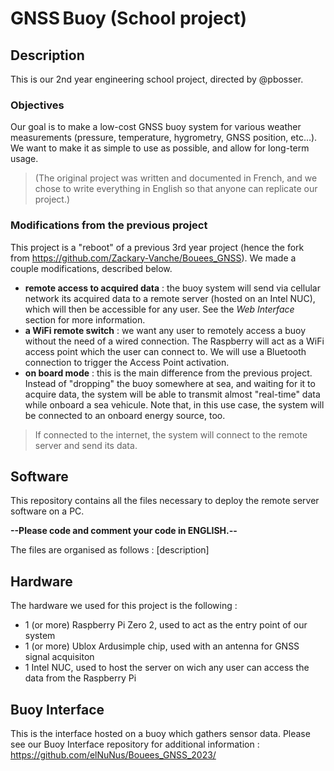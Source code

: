 # GNSS Buoy (School project)

## Description
This is our 2nd year engineering school project, directed by @pbosser.

### Objectives
Our goal is to make a low-cost GNSS buoy system for various weather measurements (pressure, temperature, hygrometry, GNSS position, etc…). We want to make it as simple to use as possible, and allow for long-term usage.
>(The original project was written and documented in French, and we chose to write everything in English so that anyone can replicate our project.)

### Modifications from the previous project
This project is a "reboot" of a previous 3rd year project (hence the fork from https://github.com/Zackary-Vanche/Bouees_GNSS). We made a couple modifications, described below.
- __remote access to acquired data__ : the buoy system will send via cellular network its acquired data to a remote server (hosted on an Intel NUC), which will then be accessible for any user. See the *Web Interface* section for more information.
- __a WiFi remote switch__ : we want any user to remotely access a buoy without the need of a wired connection. The Raspberry will act as a WiFi access point which the user can connect to. We will use a Bluetooth connection to trigger the Access Point activation.
- __on board mode__ : this is the main difference from the previous project. Instead of "dropping" the buoy somewhere at sea, and waiting for it to acquire data, the system will be able to transmit almost "real-time" data while onboard a sea vehicule. Note that, in this use case, the system will be connected to an onboard energy source, too.
>If connected to the internet, the system will connect to the remote server and send its data.

## Software
This repository contains all the files necessary to deploy the remote server software on a PC.

__--Please code and comment your code in ENGLISH.--__

The files are organised as follows :
[description]

## Hardware
The hardware we used for this project is the following :

  - 1 (or more) Raspberry Pi Zero 2, used to act as the entry point of our system
  - 1 (or more) Ublox Ardusimple chip, used with an antenna for GNSS signal acquisiton
  - 1 Intel NUC, used to host the server on wich any user can access the data from the Raspberry Pi

## Buoy Interface
This is the interface hosted on a buoy which gathers sensor data.
Please see our Buoy Interface repository for additional information : https://github.com/elNuNus/Bouees_GNSS_2023/
